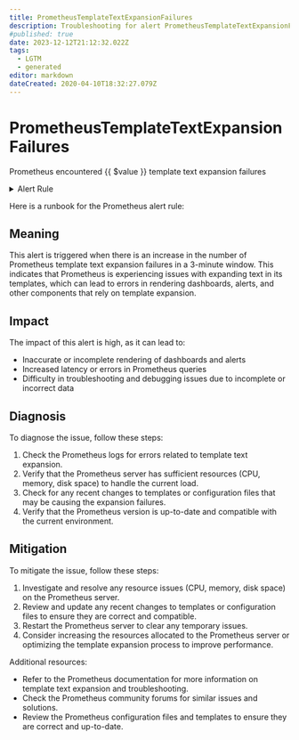```yaml
---
title: PrometheusTemplateTextExpansionFailures
description: Troubleshooting for alert PrometheusTemplateTextExpansionFailures
#published: true
date: 2023-12-12T21:12:32.022Z
tags: 
  - LGTM
  - generated
editor: markdown
dateCreated: 2020-04-10T18:32:27.079Z
---
```


# PrometheusTemplateTextExpansionFailures

Prometheus encountered {{ $value }} template text expansion failures

<details>
  <summary>Alert Rule</summary>

{{% rule "prometheus-self-monitoring/prometheus-self-monitoring-internal.yml" "PrometheusTemplateTextExpansionFailures" %}}

{{% comment %}}

```yaml
alert: PrometheusTemplateTextExpansionFailures
expr: increase(prometheus_template_text_expansion_failures_total[3m]) > 0
for: 0m
labels:
    severity: critical
annotations:
    summary: Prometheus template text expansion failures (instance {{ $labels.instance }})
    description: |-
        Prometheus encountered {{ $value }} template text expansion failures
          VALUE = {{ $value }}
          LABELS = {{ $labels }}
    runbook: https://github.com/srerun/prometheus-alerts/blob/main/content/runbooks/prometheus-self-monitoring-internal/PrometheusTemplateTextExpansionFailures.md

```

{{% /comment %}}

</details>


Here is a runbook for the Prometheus alert rule:

## Meaning

This alert is triggered when there is an increase in the number of Prometheus template text expansion failures in a 3-minute window. This indicates that Prometheus is experiencing issues with expanding text in its templates, which can lead to errors in rendering dashboards, alerts, and other components that rely on template expansion.

## Impact

The impact of this alert is high, as it can lead to:

* Inaccurate or incomplete rendering of dashboards and alerts
* Increased latency or errors in Prometheus queries
* Difficulty in troubleshooting and debugging issues due to incomplete or incorrect data

## Diagnosis

To diagnose the issue, follow these steps:

1. Check the Prometheus logs for errors related to template text expansion.
2. Verify that the Prometheus server has sufficient resources (CPU, memory, disk space) to handle the current load.
3. Check for any recent changes to templates or configuration files that may be causing the expansion failures.
4. Verify that the Prometheus version is up-to-date and compatible with the current environment.

## Mitigation

To mitigate the issue, follow these steps:

1. Investigate and resolve any resource issues (CPU, memory, disk space) on the Prometheus server.
2. Review and update any recent changes to templates or configuration files to ensure they are correct and compatible.
3. Restart the Prometheus server to clear any temporary issues.
4. Consider increasing the resources allocated to the Prometheus server or optimizing the template expansion process to improve performance.

Additional resources:

* Refer to the Prometheus documentation for more information on template text expansion and troubleshooting.
* Check the Prometheus community forums for similar issues and solutions.
* Review the Prometheus configuration files and templates to ensure they are correct and up-to-date.
